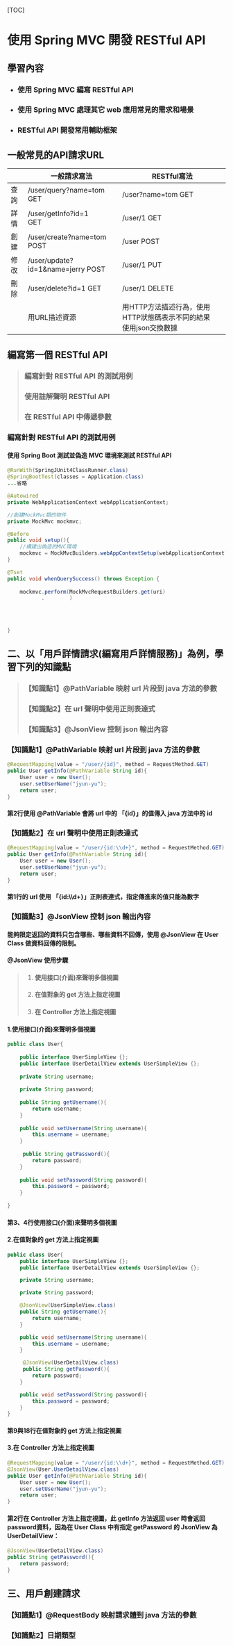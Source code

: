 [TOC]



# 使用 Spring MVC 開發 RESTful API

## 學習內容

- ### 使用 Spring MVC 編寫 RESTful API

- ### 使用 Spring MVC 處理其它 web 應用常見的需求和場景

- ### RESTful API 開發常用輔助框架



## 一般常見的API請求URL

|      | 一般請求寫法                                          | RESTful寫法                                                  |
| ---- | ----------------------------------------------------- | ------------------------------------------------------------ |
| 查詢 | /user/query?name=tom　　              GET             | /user?name=tom     GET                                       |
| 詳情 | /user/getInfo?id=1　　　　                GET         | /user/1                       GET                            |
| 創建 | /user/create?name=tom                     POST        | /user                           POST                         |
| 修改 | /user/update?id=1&name=jerry        POST              | /user/1                        PUT                           |
| 刪除 | /user/delete?id=1                                 GET | /user/1                        DELETE                        |
|      | 用URL描述資源                                         | 用HTTP方法描述行為，使用HTTP狀態碼表示不同的結果<br />使用json交換數據 |



## 編寫第一個 RESTful API

> ### 編寫針對 RESTful API 的測試用例
>
> ### 使用註解聲明 RESTful API 
>
> ### 在 RESTful API 中傳遞參數





### 編寫針對 RESTful API 的測試用例

#### 使用 Spring Boot 測試並偽造 MVC 環境來測試 RESTful API

```java
@RunWith(SpringJUnit4ClassRunner.class)  
@SpringBootTest(classes = Application.class)  
...省略

@Autowired  
private WebApplicationContext webApplicationContext;

//創建MockMvc類的物件
private MockMvc mockmvc; 

@Before
public void setup(){
    //構建出偽造的MVC環境
	mockmvc = MockMvcBuilders.webAppContextSetup(webApplicationContext).build();
}

@Tset
public void whenQuerySuccess() throws Exception {
    
    mockmvc.perform(MockMvcRequestBuilders.get(uri)
           .        )
    
    
    
    
}
```





## 二、以「用戶詳情請求(編寫用戶詳情服務)」為例，學習下列的知識點

> ### 【知識點1】@PathVariable 映射 url 片段到 java 方法的參數
>
> ### 【知識點2】在 url 聲明中使用正則表達式
>
> ### 【知識點3】@JsonView 控制 json 輸出內容





### 【知識點1】@PathVariable 映射 url 片段到 java 方法的參數

```java
@RequestMapping(value = "/user/{id}", method = RequestMethod.GET)
public User getInfo(@PathVariable String id){ 
    User user = new User();
    user.setUserName("jyun-yu");
    return user;
}
```

#### 第2行使用 @PathVariable 會將 url 中的 「{id}」的值傳入 java 方法中的 id







### 【知識點2】在 url 聲明中使用正則表達式

```java
@RequestMapping(value = "/user/{id:\\d+}", method = RequestMethod.GET)
public User getInfo(@PathVariable String id){ 
    User user = new User();
    user.setUserName("jyun-yu");
    return user;
}
```

#### 第1行的 url 使用 「{id:\\\d+}」正則表達式，指定傳進來的值只能為數字









### 【知識點3】@JsonView 控制 json 輸出內容

#### 能夠限定返回的資料只包含哪些、哪些資料不回傳，使用 @JsonView 在 User Class 做資料回傳的限制。

#### @JsonView 使用步驟

> 1. #### 使用接口(介面)來聲明多個視圖
>
> 2. #### 在值對象的 get 方法上指定視圖
>
> 3. #### 在 Controller 方法上指定視圖





#### 1.使用接口(介面)來聲明多個視圖

```java
public class User{
    
    public interface UserSimpleView {};
    public interface UserDetailView extends UserSimpleView {};
        
    private String username;
    
    private String password;
    
    public String getUsername(){
        return username;
    }
    
    public void setUsername(String username){
        this.username = username;
    }
    
     public String getPassword(){
        return password;
    }
    
    public void setPassword(String password){
        this.password = password;
    }
    
}
```

#### 第3、4行使用接口(介面)來聲明多個視圖







#### 2.在值對象的 get 方法上指定視圖

```java
public class User{
    public interface UserSimpleView {};
    public interface UserDetailView extends UserSimpleView {};

    private String username;

    private String password;

    @JsonView(UserSimpleView.class)
    public String getUsername(){
        return username;
    }

    public void setUsername(String username){
        this.username = username;
    }

     @JsonView(UserDetailView.class)
     public String getPassword(){
        return password;
    }

    public void setPassword(String password){
        this.password = password;
	}
}
```

#### 第9與18行在值對象的 get 方法上指定視圖







#### 3.在 Controller 方法上指定視圖

```java
@RequestMapping(value = "/user/{id:\\d+}", method = RequestMethod.GET)
@JsonView(User.UserDetailView.class)
public User getInfo(@PathVariable String id){ 
    User user = new User();
    user.setUserName("jyun-yu");
    return user;
}
```

#### 第2行在 Controller 方法上指定視圖，此 getInfo 方法返回 user 時會返回password資料，因為在 User Class 中有指定 getPassword 的 JsonView 為 UserDetailView：

```java
@JsonView(UserDetailView.class)
public String getPassword(){
	return password;
}
```









## 三、用戶創建請求

### 【知識點1】@RequestBody 映射請求體到 java 方法的參數

### 【知識點2】日期類型









